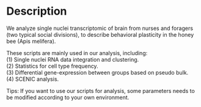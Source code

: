 # Description
We analyze single nuclei transcriptomic of  brain from nurses and foragers (two typical social divisions), to describe behavioral plasticity in the honey bee (Apis melifera).

These scripts are mainly used in our analysis, including:  
(1) Single nuclei RNA data integration and clustering.   
(2) Statistics for cell type frequency.   
(3) Differential gene-expression between groups based on pseudo bulk.   
(4) SCENIC analysis.   

Tips:
If you want to use our scripts for analysis, some parameters needs to be modified according to your own environment.

